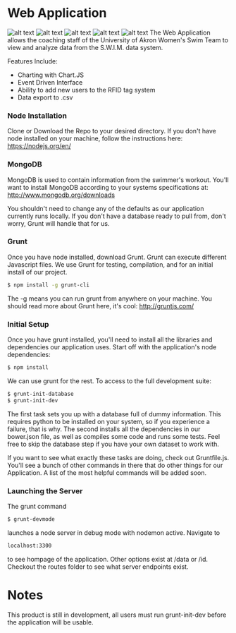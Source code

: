 # Web Application
![alt text][mongoDB] ![alt text][nodeJS] ![alt text][requireJS] ![alt text][handlebars] ![alt text][UA]
The Web Application allows the coaching staff of the University of Akron Women's Swim Team to view and analyze data from the S.W.I.M. data system.

Features Include:
  - Charting with Chart.JS
  - Event Driven Interface
  - Ability to add new users to the RFID tag system
  - Data export to .csv

### Node Installation
Clone or Download the Repo to your desired directory. 
If you don't have node installed on your machine, follow the instructions here: https://nodejs.org/en/

### MongoDB
MongoDB is used to contain information from the swimmer's workout.  You'll want to install MongoDB according to your systems specifications at: http://www.mongodb.org/downloads

You shouldn't need to change any of the defaults as our application currently runs locally.  If you don't have a database ready to pull from, don't worry, Grunt will handle that for us.

### Grunt
Once you have node installed, download Grunt. Grunt can execute different Javascript files.  We use Grunt for testing, compilation, and for an initial install of our project.
```sh
$ npm install -g grunt-cli
```
The -g means you can run grunt from anywhere on your machine.  You should read more about Grunt here, it's cool: http://gruntjs.com/

### Initial Setup
Once you have grunt installed, you'll need to install all the libraries and dependencies our application uses. Start off with the application's node dependencies:
```sh
$ npm install
```
We can use grunt for the rest.  To access to the full development suite: 
```sh
$ grunt-init-database
$ grunt-init-dev
```
The first task sets you up with a database full of dummy information.  This requires python to be installed on your system, so if you experience a failure, that is why.  The second installs all the dependencies in our bower.json file, as well as compiles some code and runs some tests.  Feel free to skip the database step if you have your own dataset to work with.  

If you want to see what exactly these tasks are doing, check out Gruntfile.js.  You'll see a bunch of other commands in there that do other things for our Application.  A list of the most helpful commands will be added soon.

### Launching the Server
The grunt command 
```sh
$ grunt-devmode
```
launches a node server in debug mode with nodemon active.  Navigate to 
```sh
localhost:3300 
```
to see hompage of the application.  Other options exist at /data or /id. Checkout the routes folder to see what server endpoints exist.

# Notes
This product is still in development, all users must run grunt-init-dev before the application will be usable.

[nodeJS]: https://www.shareicon.net/data/128x128/2015/10/06/112725_development_512x512.png "nodeJS"
[mongoDB]: https://perlmaven.com/img/mongodb-logo.png "mongoDB"
[requireJS]: http://esa-matti.suuronen.org/images/browserify/requirejs-logo.png "requireJs"
[handlebars]: https://andrejunges.gallerycdn.vsassets.io/extensions/andrejunges/handlebars/0.2.0/1477751107534/Microsoft.VisualStudio.Services.Icons.Default "handlebars"
[UA]: https://static.yocket.in/images/universities/logos/akron_university_logo.jpg "The University of Akron"